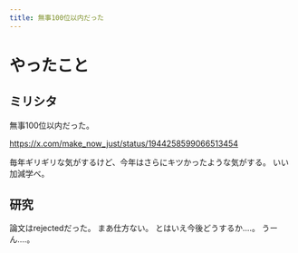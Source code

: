```yaml
---
title: 無事100位以内だった
---
```


# やったこと

## ミリシタ

無事100位以内だった。

<https://x.com/make_now_just/status/1944258599066513454>

毎年ギリギリな気がするけど、今年はさらにキツかったような気がする。
いい加減学べ。

## 研究

論文はrejectedだった。
まあ仕方ない。
とはいえ今後どうするか‥‥。
うーん‥‥。
